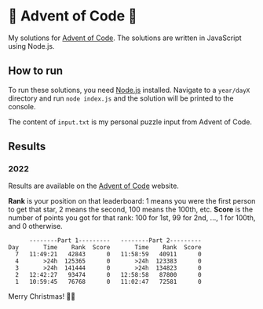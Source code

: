 # 🎄 Advent of Code 🎄

My solutions for [Advent of Code](https://adventofcode.com). The solutions are written in JavaScript using Node.js.

## How to run

To run these solutions, you need [Node.js](https://nodejs.org/en/) installed. Navigate to a `year/dayX` directory and run `node index.js` and the solution will be printed to the console.

The content of `input.txt` is my personal puzzle input from Advent of Code.

## Results

### 2022

Results are available on the [Advent of Code](https://adventofcode.com/2022/leaderboard/self) website.

**Rank** is your position on that leaderboard: 1 means you were the first person to get that star, 2 means the second, 100 means the 100th, etc. **Score** is the number of points you got for that rank: 100 for 1st, 99 for 2nd, ..., 1 for 100th, and 0 otherwise.

```
      --------Part 1---------   --------Part 2---------
Day       Time    Rank  Score       Time    Rank  Score
  7   11:49:21   42843      0   11:58:59   40911      0
  4       >24h  125365      0       >24h  123383      0
  3       >24h  141444      0       >24h  134823      0
  2   12:42:27   93474      0   12:58:58   87800      0
  1   10:59:45   76768      0   11:02:47   72581      0
```

Merry Christmas! 🎄🎁
